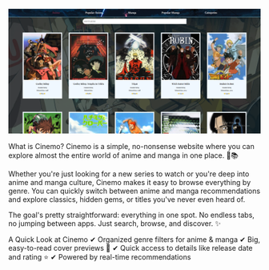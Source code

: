 

![Alt text](/img/1.png)



What is Cinemo?
Cinemo is a simple, no-nonsense website where you can explore almost the entire world of anime and manga in one place. 🎴📚

Whether you're just looking for a new series to watch or you're deep into anime and manga culture, Cinemo makes it easy to browse everything by genre. You can quickly switch between anime and manga recommendations and explore classics, hidden gems, or titles you've never even heard of.

The goal's pretty straightforward: everything in one spot. No endless tabs, no jumping between apps. Just search, browse, and discover. ✨

A Quick Look at Cinemo
✔ Organized genre filters for anime & manga
✔ Big, easy-to-read cover previews 🎨
✔ Quick access to details like release date and rating ⭐
✔ Powered by real-time recommendations

